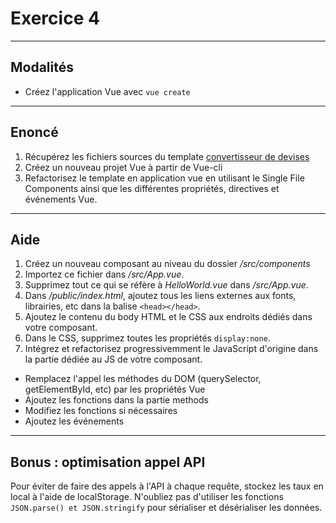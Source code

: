 # Exercice 4

---

## Modalités

- Créez l'application Vue avec `vue create`

---

## Enoncé

1. Récupérez les fichiers sources du template [convertisseur de devises](./ressources/convertor.zip)
2. Créez un nouveau projet Vue à partir de Vue-cli
3. Refactorisez le template en application vue en utilisant le Single File Components ainsi que les différentes propriétés, directives et événements Vue.

---

## Aide

1. Créez un nouveau composant au niveau du dossier */src/components*
2. Importez ce fichier dans */src/App.vue*.
3. Supprimez tout ce qui se réfère à *HelloWorld.vue* dans */src/App.vue*.
4. Dans */public/index.html*, ajoutez tous les liens externes aux fonts, librairies, etc dans la balise `<head></head>`.
5. Ajoutez le contenu du body HTML et le CSS aux endroits dédiés dans votre composant.
6. Dans le CSS, supprimez toutes les propriétés `display:none`.
7. Intégrez et refactorisez progressivemment le JavaScript d'origine dans la partie dédiée au JS de votre composant.
- Remplacez l'appel les méthodes du DOM (querySelector, getElementById, etc) par les propriétés Vue
- Ajoutez les fonctions dans la partie methods
- Modifiez les fonctions si nécessaires
- Ajoutez les événements

---

## Bonus : optimisation appel API

Pour éviter de faire des appels à l'API à chaque requête, stockez les taux en local à l'aide de localStorage.
N'oubliez pas d'utiliser les fonctions `JSON.parse() et JSON.stringify` pour sérialiser et désérialiser les données.